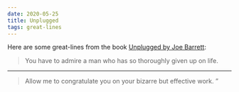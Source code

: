 ```yaml
---
date: 2020-05-25
title: Unplugged
tags: great-lines
---
```



Here are some great-lines from the book [Unplugged by Joe Barrett](https://bookshop.org/books/unplugged-9781684334926/9781684334926):

> You have to admire a man who has so thoroughly given up on life.

****

> Allow me to congratulate you on your bizarre but effective work. ”